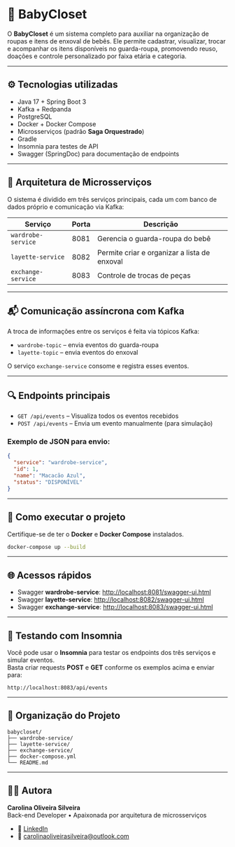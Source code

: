 # 👶 BabyCloset

O **BabyCloset** é um sistema completo para auxiliar na organização de roupas e itens de enxoval de bebês. Ele permite cadastrar, visualizar, trocar e acompanhar os itens disponíveis no guarda-roupa, promovendo reuso, doações e controle personalizado por faixa etária e categoria.

---

## ⚙️ Tecnologias utilizadas

- Java 17 + Spring Boot 3
- Kafka + Redpanda
- PostgreSQL
- Docker + Docker Compose
- Microsserviços (padrão **Saga Orquestrado**)
- Gradle
- Insomnia para testes de API
- Swagger (SpringDoc) para documentação de endpoints

---

## 🧱 Arquitetura de Microsserviços

O sistema é dividido em três serviços principais, cada um com banco de dados próprio e comunicação via Kafka:

| Serviço | Porta | Descrição |
|--------|-------|------------|
| `wardrobe-service` | 8081 | Gerencia o guarda-roupa do bebê |
| `layette-service`  | 8082 | Permite criar e organizar a lista de enxoval |
| `exchange-service` | 8083 | Controle de trocas de peças |

---

## 📬 Comunicação assíncrona com Kafka

A troca de informações entre os serviços é feita via tópicos Kafka:

- `wardrobe-topic` – envia eventos do guarda-roupa
- `layette-topic` – envia eventos do enxoval

O serviço `exchange-service` consome e registra esses eventos.

---

## 🔍 Endpoints principais

- `GET /api/events` – Visualiza todos os eventos recebidos
- `POST /api/events` – Envia um evento manualmente (para simulação)

### Exemplo de JSON para envio:

```json
{
  "service": "wardrobe-service",
  "id": 1,
  "name": "Macacão Azul",
  "status": "DISPONÍVEL"
}

```

---

## 🚀 Como executar o projeto

Certifique-se de ter o **Docker** e **Docker Compose** instalados.

```bash
docker-compose up --build
```

---

## 🌐 Acessos rápidos

- Swagger **wardrobe-service**: [http://localhost:8081/swagger-ui.html](http://localhost:8081/swagger-ui.html)
- Swagger **layette-service**: [http://localhost:8082/swagger-ui.html](http://localhost:8082/swagger-ui.html)
- Swagger **exchange-service**: [http://localhost:8083/swagger-ui.html](http://localhost:8083/swagger-ui.html)

---

## 🧪 Testando com Insomnia

Você pode usar o **Insomnia** para testar os endpoints dos três serviços e simular eventos.  
Basta criar requests **POST** e **GET** conforme os exemplos acima e enviar para:

```
http://localhost:8083/api/events
```

---

## 📁 Organização do Projeto

```
babycloset/
├── wardrobe-service/
├── layette-service/
├── exchange-service/
├── docker-compose.yml
└── README.md
```

---

## 👩‍💻 Autora

**Carolina Oliveira Silveira**  
Back-end Developer • Apaixonada por arquitetura de microsserviços

- 💼 [LinkedIn](https://www.linkedin.com/in/carolinaoliveirasilveira/)
- 📧 carolinaoliveirasilveira@outlook.com
